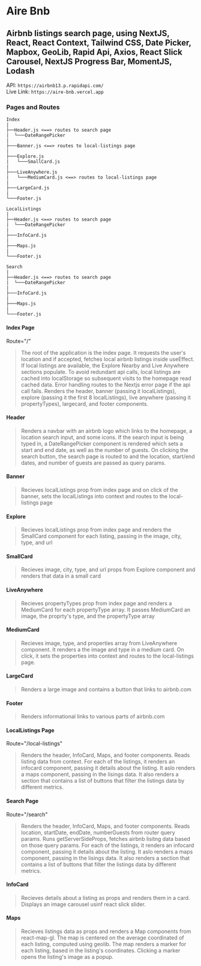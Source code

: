 # Aire Bnb

## Airbnb listings search page, using NextJS, React, React Context, Tailwind CSS, Date Picker, Mapbox, GeoLib, Rapid Api, Axios, React Slick Carousel, NextJS Progress Bar, MomentJS, Lodash

API: `https://airbnb13.p.rapidapi.com/`  
Live Link: `https://aire-bnb.vercel.app `

### Pages and Routes

```
Index
|
├──Header.js <==> routes to search page
|  └───DateRangePicker
|
├───Banner.js <==> routes to local-listings page
|
├───Explore.js
|   └───SmallCard.js
|
├───LiveAnywhere.js
|   └───MediumCard.js <==> routes to local-listings page
|
├───LargeCard.js
|
└───Footer.js

LocalListings
|
├──Header.js <==> routes to search page
|  └───DateRangePicker
|
├───InfoCard.js
|
├───Maps.js
|
└───Footer.js

Search
|
├──Header.js <==> routes to search page
|  └───DateRangePicker
|
├───InfoCard.js
|
├───Maps.js
|
└───Footer.js
```

#### Index Page

Route="/"

> The root of the application is the index page.
> It requests the user's location and if accepted, fetches local airbnb listings inside useEffect. If local listings are available, the Explore Nearby and Live Anywhere sections populate. To avoid redundant api calls, local listings are cached into localStorage so subsequent visits to the homepage read cached data. Error handling routes to the Nextjs error page if the api call fails.
> Renders the header, banner (passing it localListings), explore (passing it the first 8 localListings), live anywhere (passing it propertyTypes), largecard, and footer components.

#### Header

> Renders a navbar with an airbnb logo which links to the homepage, a location search input, and some icons. If the search input is being typed in, a DateRangePicker component is rendered which sets a start and end date, as well as the number of guests. On clicking the search button, the search page is routed to and the location, start/end dates, and number of guests are passed as query params.

#### Banner

> Recieves localListings prop from index page and on click of the banner, sets the localListings into context and routes to the local-listings page

#### Explore

> Recieves localListings prop from index page and renders the SmallCard component for each listing, passing in the image, city, type, and url

#### SmallCard

> Recieves image, city, type, and url props from Explore component and renders that data in a small card

#### LiveAnywhere

> Recieves propertyTypes prop from index page and renders a MediumCard for each propertyType array. It passes MediumCard an image, the proprty's type, and the propertyType array

#### MediumCard

> Recieves image, type, and properties array from LiveAnywhere component. It renders a the image and type in a medium card. On click, it sets the properties into context and routes to the local-listings page.

#### LargeCard

> Renders a large image and contains a button that links to airbnb.com

#### Footer

> Renders informational links to various parts of airbnb.com

#### LocalListings Page

Route="/local-listings"

> Renders the header, InfoCard, Maps, and footer components. Reads listing data from context. For each of the listings, it renders an infocard component, passing it details about the listing. It aslo renders a maps component, passing in the lisings data. It also renders a section that contains a list of buttons that filter the listings data by different metrics.

#### Search Page

Route="/search"

> Renders the header, InfoCard, Maps, and footer components. Reads location, startDate, endDate, numberGuests from router query params. Runs getServerSideProps, fetches airbnb lisitng data based on those query params. For each of the listings, it renders an infocard component, passing it details about the listing. It aslo renders a maps component, passing in the lisings data. It also renders a section that contains a list of buttons that filter the listings data by different metrics.

#### InfoCard

> Recieves details about a listing as props and renders them in a card. Displays an image carousel usinf react slick slider.

#### Maps

> Recieves listings data as props and renders a Map components from react-map-gl. The map is centered on the average coordinated of each listing, computed using geolib. The map renders a marker for each listing, based in the listing's coordinates. Clicking a marker opens the listing's image as a popup.
